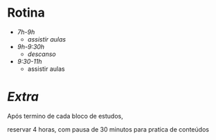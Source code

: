 # **Rotina**

- _7h-9h_ 
  - _assistir aulas_
- _9h-9:30h_ 
  - _descanso_
- _9:30-11h_ 
  - assistir aulas



# *Extra*

 Após termino de cada bloco de estudos,

 reservar 4 horas, com pausa de 30 minutos para pratica de conteúdos